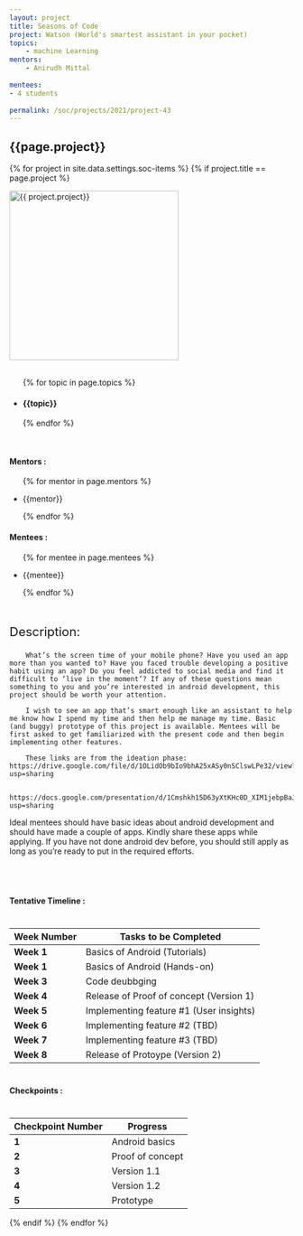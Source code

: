 ```yaml
---
layout: project
title: Seasons of Code
project: Watson (World's smartest assistant in your pocket)
topics:
    - machine Learning
mentors:
    - Anirudh Mittal 
    
mentees:
- 4 students   
    
permalink: /soc/projects/2021/project-43
---
```


<h2 class="display1 m-3 p-3 text-center">{{page.project}}</h2>

{% for project in site.data.settings.soc-items %}
{% if project.title == page.project %}
<div>
    <img src="{{ site.baseurl }}/{{ project.image }}"  width = "300" height="300" alt="{{ project.project}}" class="border rounded img-soc">
</div>
<div>
    <br>
    <ul>
        {% for topic in page.topics %}
        <li><h4 class="text-primary text-center">{{topic}}</h4></li>
        {% endfor %}
    </ul>
    <br>
    <h4 class="display3  ">Mentors :</h4> 
    <ul>
        {% for mentor in page.mentors %}
        <li><p class="lead">{{mentor}}</p></li>
        {% endfor %}
    </ul>
    <h4 class="display3  ">Mentees :</h4> 
    <ul>
        {% for mentee in page.mentees %}
        <li><p class="lead">{{mentee}}</p></li>
        {% endfor %}
    </ul>
</div>
<div>
    <p class="display3" style = "font-size:22px;" >
        <br>
        Description:

        What’s the screen time of your mobile phone? Have you used an app more than you wanted to? Have you faced trouble developing a positive habit using an app? Do you feel addicted to social media and find it difficult to ‘live in the moment’? If any of these questions mean something to you and you’re interested in android development, this project should be worth your attention.

        I wish to see an app that’s smart enough like an assistant to help me know how I spend my time and then help me manage my time. Basic (and buggy) prototype of this project is available. Mentees will be first asked to get familiarized with the present code and then begin implementing other features.

        These links are from the ideation phase: https://drive.google.com/file/d/1OLidOb9bIo9bhA25xASy0nSClswLPe32/view?usp=sharing

        https://docs.google.com/presentation/d/1Cmshkh15D63yXtKHc0D_XIM1jebpBaJAoKUmxuPVmPA/edit?usp=sharing

Ideal mentees should have basic ideas about android development and should have made a couple of apps. Kindly share these apps while applying. If you have not done android dev before, you should still apply as long as you’re ready to put in the required efforts.
  </p>
  <br>
</div>
<div>
    <h4 class="display3" style="margin:40px 0px 40px 0px;">Tentative Timeline :</h4>
    <table class="table table-striped">
  <thead>
    <tr>
      <th>Week Number</th>
      <th>Tasks to be Completed</th>
    </tr>
  </thead>
  <tbody>
    <tr>
      <td><strong>Week 1</strong></td>
      <td>Basics of Android (Tutorials)</td>
    </tr>
    <tr>
      <td><strong>Week 1</strong></td>
      <td>Basics of Android (Hands-on)</td>
    </tr>
    <tr>
      <td><strong>Week 3</strong></td>
      <td>Code deubbging</td>
    </tr>
    <tr>
      <td><strong>Week 4</strong></td>
      <td>Release of Proof of concept (Version 1)</td>
    </tr>
    <tr>
      <td><strong>Week 5</strong></td>
      <td>Implementing feature #1 (User insights)</td>
    </tr>
    <tr>
      <td><strong>Week 6</strong></td>
      <td>Implementing feature #2 (TBD)</td>
    </tr>
    <tr>
      <td><strong>Week 7</strong></td>
      <td>Implementing feature #3 (TBD)</td>
    </tr>
    <tr>
      <td><strong>Week 8</strong></td>
      <td>Release of Protoype (Version 2)</td>
    </tr>
  </tbody>
</table>
</div>
<div>
    <h4 class="display3" style="margin:40px 0px 40px 0px;">Checkpoints :</h4>
    <table class="table table-striped">
  <thead>
    <tr>
      <th>Checkpoint Number</th>
      <th>Progress</th>
    </tr>
  </thead>
  <tbody>
    <tr>
      <td><strong>1</strong></td>
      <td>Android basics</td>
    </tr>
    <tr>
      <td><strong>2</strong></td>
      <td>Proof of concept</td>
    </tr>
    <tr>
      <td><strong>3</strong></td>
      <td>Version 1.1</td>
    </tr>
    <tr>
      <td><strong>4</strong></td>
      <td>Version 1.2</td>
    </tr>
    <tr>
      <td><strong>5</strong></td>
      <td>Prototype</td>
    </tr>
  </tbody>
</table>
</div>
{% endif %}
{% endfor %}
